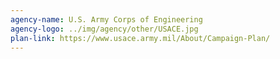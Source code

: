 ```yaml
---
agency-name: U.S. Army Corps of Engineering
agency-logo: ../img/agency/other/USACE.jpg
plan-link: https://www.usace.army.mil/About/Campaign-Plan/
---
```


